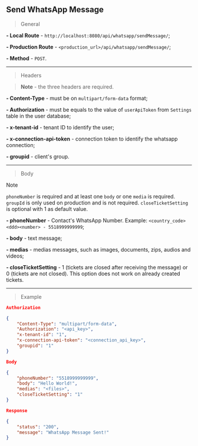 ## Send WhatsApp Message

> General

**- Local Route** - `http://localhost:8080/api/whatsapp/sendMessage/`;

**- Production Route** - `<production_url>/api/whatsapp/sendMessage/`;

**- Method** - `POST`.

---

> Headers

> **Note** - the three headers are required.

**- Content-Type** - must be on `multipart/form-data` format;

**- Authorization** - must be equals to the value of `userApiToken` from `Settings` table in the user database;

**- x-tenant-id** - tenant ID to identify the user;

**- x-connection-api-token** - connection token to identify the whatsapp connection;

**- groupid** - client's group.

---

> Body

> [!NOTE]  
> `phoneNumber` is required and at least one `body` or one `media` is required. `groupId` is only used on production and is not required. `closeTicketSetting` is optional with 1 as default value.

**- phoneNumber** - Contact's WhatsApp Number. Example: `<country_code><ddd><number> - 5518999999999`;

**- body** - text message;

**- medias** - medias messages, such as images, documents, zips, audios and videos;

**- closeTicketSetting** - 1 (tickets are closed after receiving the message) or 0 (tickets are not closed). This option does not work on already created tickets.

---

> Example

```json
Authorization

{
	"Content-Type": "multipart/form-data",
	"Authorization": "<api_key>",
	"x-tenant-id": "1",
	"x-connection-api-token": "<connection_api_key>",
	"groupid": "1"
}
```

```json
Body

{
	"phoneNumber": "5518999999999",
	"body": "Hello World!",
	"medias": "<files>",
 	"closeTicketSetting": "1"
}
```

```json
Response

{
	"status": "200",
	"message": "WhatsApp Message Sent!"
}
```

